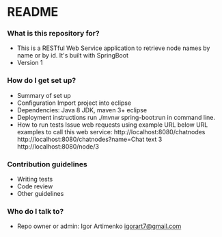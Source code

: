 # README #

### What is this repository for? ###

* This is a RESTful Web Service application to retrieve node names by name or by id. It's built with SpringBoot
* Version 1 


### How do I get set up? ###

* Summary of set up
* Configuration Import project into eclipse
* Dependencies: Java 8 JDK, maven 3+ eclipse
* Deployment instructions run ./mvnw spring-boot:run in command line.
* How to run tests Issue web requests using example URL below
URL examples to call this web service:
http://localhost:8080/chatnodes
http://localhost:8080/chatnodes?name=Chat text 3
http://localhost:8080/node/3


### Contribution guidelines ###

* Writing tests
* Code review
* Other guidelines

### Who do I talk to? ###

* Repo owner or admin: Igor Artimenko igorart7@gmail.com

